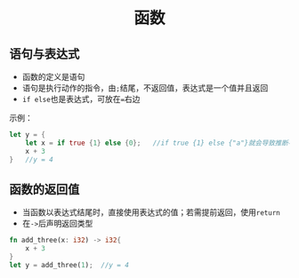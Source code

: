 # <center>函数</center>

## 语句与表达式
- 函数的定义是语句
- 语句是执行动作的指令，由`;`结尾，不返回值，表达式是一个值并且返回
- `if else`也是表达式，可放在`=`右边

示例：
```rust
let y = {
    let x = if true {1} else {0};   //if true {1} else {"a"}就会导致推断不出x的类型报错
    x + 3
}   //y = 4
```

## 函数的返回值
- 当函数以表达式结尾时，直接使用表达式的值；若需提前返回，使用`return`
- 在`->`后声明返回类型
```rust
fn add_three(x: i32) -> i32{
    x + 3
}
let y = add_three(1);  //y = 4
```